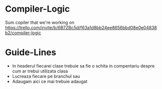 # Compiler-Logic
Sum copiler that we're working on
https://trello.com/invite/b/6B7ZBc5d/f63a1d8bb24ee8656bbd08e0e04838b2/compiler-logic

# Guide-Lines
 - In headerul fiecarei clase trebuie sa fie o schita in compentariu despre cum ar trebui utilizata clasa
 - Lucreaza fiecare pe branchul sau
 - Adaugam aici ce mai trebuie adaugat
